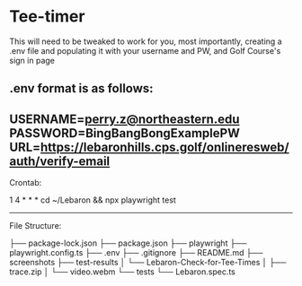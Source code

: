# Tee-timer

This will need to be tweaked to work for you, most importantly, creating a .env file and populating it with your username and PW, and Golf Course's sign in page

.env format is as follows: 
------
USERNAME=perry.z@northeastern.edu
PASSWORD=BingBangBongExamplePW
URL=https://lebaronhills.cps.golf/onlineresweb/auth/verify-email
------
Crontab:

1 4 * * * cd ~/Lebaron && npx playwright test

-------
File Structure:

├── package-lock.json
├── package.json
├── playwright
├── playwright.config.ts
├── .env
├── .gitignore
├── README.md
├── screenshots
├── test-results
│   └── Lebaron-Check-for-Tee-Times
│       ├── trace.zip
│       └── video.webm
└── tests
    └── Lebaron.spec.ts